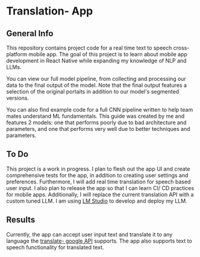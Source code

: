 # Translation- App

## General Info
This repository contains project code for a real time text to speech cross- platform mobile app. The goal of this project is to learn about mobile app development in React Native while expanding my knowledge of NLP and LLMs.


You can view our full model pipeline, from collecting and processing our data to the final output of the model. Note that the final output features a selection of the original portaits in addition to our model's segmented versions.

You can also find example code for a full CNN pipeline written to help team mates understand ML fundamentals. This guide was created by me and features 2 models: one that performs poorly due to bad architecture and parameters, and one that performs very well due to better techniques and parameters.

## To Do
This project is a work in progress. I plan to flesh out the app UI and create comprehensive tests for the app, in addition to creating user settings and preferences. Furthermore, I will add real time translation for speech based user input. I also plan to release the app so that I can learn CI/ CD practices for mobile apps. Additionally, I will replace the current translation API with a custom tuned LLM. I am using [LM Studio](https://lmstudio.ai/) to develop and deploy my LLM.

## Results
Currently, the app can accept user input text and translate it to any language the [translate- google API](https://www.npmjs.com/package/translate-google-api) supports. The app also supports text to speech functionality for translated text.


